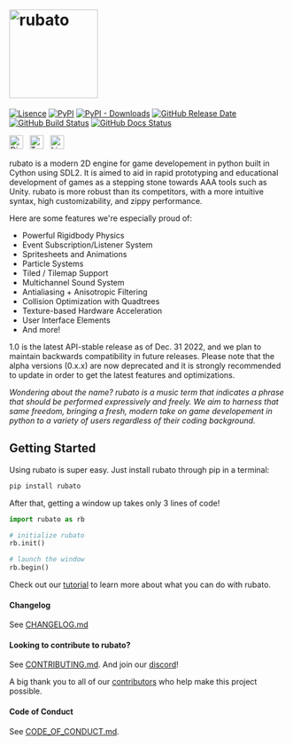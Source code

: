 # <img src="https://github.com/rubatopy/rubato/blob/main/docs/source/_static/full.png?raw=true" alt="rubato" width="160"/>

[![Lisence](https://img.shields.io/github/license/rubatopy/rubato?style=flat-square)](https://www.gnu.org/licenses/gpl-3.0.html)
[![PyPI](https://img.shields.io/pypi/v/rubato?style=flat-square)](https://pypi.org/project/rubato/)
[![PyPI - Downloads](https://img.shields.io/pypi/dm/rubato?style=flat-square)](https://pypi.org/project/rubato/)
[![GitHub Release Date](https://img.shields.io/github/release-date/rubatopy/rubato?style=flat-square)](https://github.com/rubatopy/rubato/releases)
[![GitHub Build Status](https://img.shields.io/github/actions/workflow/status/rubatopy/rubato/tests.yml?branch=main&style=flat-square)](https://github.com/rubatopy/rubato/actions/workflows/tests.yml)
[![GitHub Docs Status](https://img.shields.io/github/actions/workflow/status/rubatopy/rubato/nightly.yml?branch=main&label=docs&style=flat-square)](https://rubatopy.github.io/)

[<img src="https://logodownload.org/wp-content/uploads/2017/11/discord-logo-4-1.png" alt="Discord Server" width="25" />](https://discord.gg/rdce5GXRrC)
&nbsp;
[<img src="https://cdn4.iconfinder.com/data/icons/social-media-icons-the-circle-set/48/twitter_circle-512.png" alt="Twitter Page" width="25"/>](https://twitter.com/rubatopy)
&nbsp;
[<img src="https://upload.wikimedia.org/wikipedia/commons/thumb/f/f8/LinkedIn_icon_circle.svg/2048px-LinkedIn_icon_circle.svg.png" alt="Linkedin Page" width="25"/>](https://www.linkedin.com/company/rubatopy/)
&nbsp;

<!-- If you update this README update the GitHub profile of rubatopy README -->

rubato is a modern 2D engine for game developement in python built in Cython using SDL2. It is aimed to aid in rapid prototyping and educational development of games as a stepping stone towards AAA tools such as Unity. rubato is more robust than its competitors, with a more intuitive syntax, high customizability, and zippy performance.

Here are some features we're especially proud of:

-   Powerful Rigidbody Physics
-   Event Subscription/Listener System
-   Spritesheets and Animations
-   Particle Systems
-   Tiled / Tilemap Support
-   Multichannel Sound System
-   Antialiasing + Anisotropic Filtering
-   Collision Optimization with Quadtrees
-   Texture-based Hardware Acceleration
-   User Interface Elements
-   And more!

1.0 is the latest API-stable release as of Dec. 31 2022, and we plan to maintain backwards compatibility in future releases. Please note that the alpha versions (0.x.x) are now deprecated and it is strongly recommended to update in order to get the latest features and optimizations.

_Wondering about the name? rubato is a music term that indicates a phrase that should be performed expressively and freely. We aim to harness that same freedom, bringing a fresh, modern take on game developement in python to a variety of users regardless of their coding background._
<br>

## Getting Started

Using rubato is super easy. Just install rubato through pip in a terminal:

```bash
pip install rubato
```

After that, getting a window up takes only 3 lines of code!

```python
import rubato as rb

# initialize rubato
rb.init()

# launch the window
rb.begin()
```

Check out our [tutorial](https://docs.rubato.app/latest/tutorials/platformer/) to learn more about what you can do with rubato.

#### Changelog

See [CHANGELOG.md](https://github.com/rubatopy/rubato/blob/main/CHANGELOG.md)

#### Looking to contribute to rubato?

See [CONTRIBUTING.md](https://github.com/rubatopy/rubato/blob/main/CONTRIBUTING.md). And join our [discord](https://discord.gg/rdce5GXRrC)!

A big thank you to all of our [contributors](https://github.com/rubatopy/rubato/blob/main/CONTRIBUTORS.md) who help make this project possible.

#### Code of Conduct

See [CODE_OF_CONDUCT.md](https://github.com/rubatopy/.github/blob/main/CODE_OF_CONDUCT.md).
